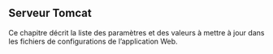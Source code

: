 ## Serveur Tomcat

Ce chapitre décrit la liste des paramètres et des valeurs à mettre à jour dans les fichiers de configurations de l’application Web.


